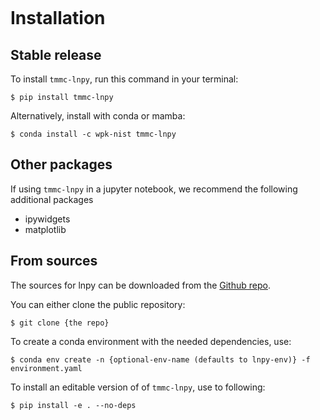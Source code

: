 ```{highlight} shell
```

# Installation

## Stable release

To install `tmmc-lnpy`, run this command in your terminal:

```console
$ pip install tmmc-lnpy
```

Alternatively, install with conda or mamba:

```console
$ conda install -c wpk-nist tmmc-lnpy
```

## Other packages

If using `tmmc-lnpy` in a jupyter notebook, we recommend the following additional packages

- ipywidgets
- matplotlib

## From sources

The sources for lnpy can be downloaded from the [Github repo].

You can either clone the public repository:

```console
$ git clone {the repo}
```

To create a conda environment with the needed dependencies, use:

```console
$ conda env create -n {optional-env-name (defaults to lnpy-env)} -f environment.yaml
```

To install an editable version of of `tmmc-lnpy`, use to following:

```console
$ pip install -e . --no-deps
```

[github repo]: https://github.com/usnistgov/tmmc-lnpy
